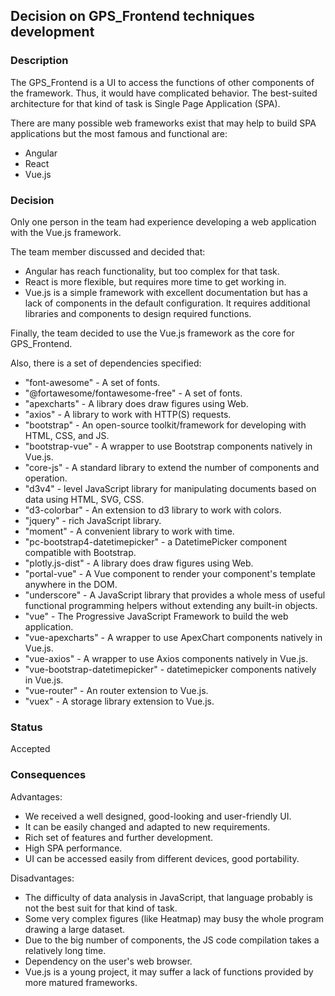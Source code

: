 ## Decision on GPS_Frontend techniques development

### Description

The GPS_Frontend is a UI to access the functions of other components of the framework. Thus, it would have complicated behavior. The best-suited architecture for that kind of task is Single Page Application (SPA).

There are many possible web frameworks exist that may help to build SPA applications but the most famous and functional are:

- Angular
- React
- Vue.js

### Decision

Only one person in the team had experience developing a web application with the Vue.js framework.

The team member discussed and decided that:

- Angular has reach functionality, but too complex for that task.
- React is more flexible, but requires more time to get working in.
- Vue.js is a simple framework with excellent documentation but has a lack of components in the default configuration. It requires additional libraries and components to design required functions.

Finally, the team decided to use the Vue.js framework as the core for GPS_Frontend.

Also, there is a set of dependencies specified:

- "font-awesome" - A set of fonts.
- "@fortawesome/fontawesome-free" -  A set of fonts.
- "apexcharts" -  A library does draw figures using Web.
- "axios" -  A library to work with HTTP(S) requests.
- "bootstrap" -   An open-source toolkit/framework for developing with HTML, CSS, and JS.
- "bootstrap-vue" -  A wrapper to use Bootstrap components natively in Vue.js.
- "core-js" - A standard library to extend the number of components and operation.
- "d3v4" - level JavaScript library for manipulating documents based on data using HTML, SVG, CSS.
- "d3-colorbar" -  An extension to d3 library to work with colors.
- "jquery" - rich JavaScript library.
- "moment" -  A convenient library to work with time.
- "pc-bootstrap4-datetimepicker" -  a DatetimePicker component compatible with Bootstrap.
- "plotly.js-dist" -   A library does draw figures using Web.
- "portal-vue" -  A Vue component to render your component's template anywhere in the DOM.
- "underscore" - A JavaScript library that provides a whole mess of useful functional programming helpers without extending any built-in objects.
- "vue" -  The Progressive JavaScript Framework to build the web application.
- "vue-apexcharts" -  A wrapper to use ApexChart components natively in Vue.js.
- "vue-axios" -  A wrapper to use Axios components natively in Vue.js.
- "vue-bootstrap-datetimepicker" - datetimepicker components natively in Vue.js.
- "vue-router" -  An router extension to Vue.js.
- "vuex" -  A storage library extension to Vue.js.

### Status

Accepted

### Consequences

Advantages:

- We received a well designed, good-looking  and user-friendly UI.
- It can be easily changed and adapted to new requirements.
- Rich set of features and further development.
- High SPA performance.
- UI can be accessed easily from different devices, good portability.

Disadvantages:

- The difficulty of data analysis in JavaScript, that language probably is not the best suit for that kind of task.
- Some very complex figures (like Heatmap) may busy the whole program drawing a large dataset.
- Due to the big number of components, the JS code compilation takes a relatively long time.
- Dependency on the user's web browser.
- Vue.js is a young project, it may suffer a lack of functions provided by more matured frameworks.
